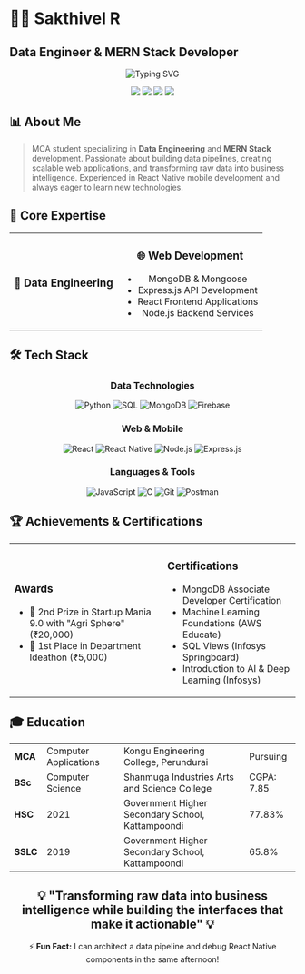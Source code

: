 # 👨‍💻 Sakthivel R
## Data Engineer & MERN Stack Developer

<div align="center">
  <img src="https://readme-typing-svg.herokuapp.com?font=Fira+Code&weight=600&size=24&pause=1000&color=6C63FF&center=true&vCenter=true&random=false&width=500&lines=Data+Engineer;MERN+Stack+Developer;MCA+Student;React+Native+Developer" alt="Typing SVG" />
</div>

<p align="center">
  <a href="mailto:sakthivelravi9894@gmail.com"><img src="https://img.shields.io/badge/Email-D14836?style=for-the-badge&logo=gmail&logoColor=white" /></a>
  <a href="https://github.com/DeveloperSakthi"><img src="https://img.shields.io/badge/GitHub-100000?style=for-the-badge&logo=github&logoColor=white" /></a>
  <a href="https://www.linkedin.com/in/sakthivel-r-351478297"><img src="https://img.shields.io/badge/LinkedIn-0077B5?style=for-the-badge&logo=linkedin&logoColor=white" /></a>
  <a href="tel:+919944077266"><img src="https://img.shields.io/badge/Phone-2C2C2C?style=for-the-badge&logo=phone&logoColor=white" /></a>
</p>

## 📊 About Me

> MCA student specializing in **Data Engineering** and **MERN Stack** development. Passionate about building data pipelines, creating scalable web applications, and transforming raw data into business intelligence. Experienced in React Native mobile development and always eager to learn new technologies.

## 💼 Core Expertise

<div align="center">
  <table>
    <tr>
      <td align="center">
        <h3>🔢 Data Engineering</h3>
        <ul>
<!--           <li>ETL/ELT Pipeline Development</li>
          <li>Data Warehousing Solutions</li>
          <li>Big Data Processing</li>
          <li>Data Modeling & Analysis</li> -->
        </ul>
      </td>
      <td align="center">
        <h3>🌐 Web Development</h3>
        <ul>
          <li>MongoDB & Mongoose</li>
          <li>Express.js API Development</li>
          <li>React Frontend Applications</li>
          <li>Node.js Backend Services</li>
        </ul>
      </td>
    </tr>
  </table>
</div>

<!-- ## 🚀 Projects

<table>
  <tr>
    <td align="center">
      <h3>Grad-Chat</h3>
      <p>Mobile app designed to promote collaboration and communication within a specific community, allowing users to interact and exchange valuable insights.</p>
      <p><b>Technologies:</b> React Native, JavaScript, Firebase</p>
    </td>
    <td align="center">
      <h3><a href="https://github.com/DeveloperSakthi/MobileShop-InventorySystem">Mobile Stock Management</a></h3>
      <p>Web application for efficiently managing stock across two mobile shops, ensuring smooth inventory tracking with user role-based access control.</p>
      <p><b>Technologies:</b> MERN Stack, JWT Authentication</p>
    </td>
  </tr>
  <tr>
    <td align="center" colspan="2">
      <h3><a href="https://github.com/DeveloperSakthi/EmployeeManagement">Employee Management System</a></h3>
      <p>System that handles employee data with CRUD operations, ensuring efficient management and secure storage of employee records.</p>
      <p><b>Technologies:</b> Java, MySQL</p>
    </td>
  </tr>
</table>-->

## 🛠️ Tech Stack

<div align="center">
  <h3>Data Technologies</h3>
  <p>
    <img src="https://img.shields.io/badge/Python-3776AB?style=for-the-badge&logo=python&logoColor=white" alt="Python" />
    <img src="https://img.shields.io/badge/SQL-4479A1?style=for-the-badge&logo=mysql&logoColor=white" alt="SQL" />
    <img src="https://img.shields.io/badge/MongoDB-4EA94B?style=for-the-badge&logo=mongodb&logoColor=white" alt="MongoDB" />
    <img src="https://img.shields.io/badge/Firebase-FFCA28?style=for-the-badge&logo=firebase&logoColor=black" alt="Firebase" />
  </p>
  
  <h3>Web & Mobile</h3>
  <p>
    <img src="https://img.shields.io/badge/React-20232A?style=for-the-badge&logo=react&logoColor=61DAFB" alt="React" />
    <img src="https://img.shields.io/badge/React_Native-20232A?style=for-the-badge&logo=react&logoColor=61DAFB" alt="React Native" />
    <img src="https://img.shields.io/badge/Node.js-43853D?style=for-the-badge&logo=node.js&logoColor=white" alt="Node.js" />
    <img src="https://img.shields.io/badge/Express.js-404D59?style=for-the-badge&logo=express&logoColor=white" alt="Express.js" />
  </p>
  
  <h3>Languages & Tools</h3>
  <p>
    <img src="https://img.shields.io/badge/JavaScript-F7DF1E?style=for-the-badge&logo=javascript&logoColor=black" alt="JavaScript" />
    <img src="https://img.shields.io/badge/C-00599C?style=for-the-badge&logo=c&logoColor=white" alt="C" />
    <img src="https://img.shields.io/badge/Git-F05032?style=for-the-badge&logo=git&logoColor=white" alt="Git" />
    <img src="https://img.shields.io/badge/Postman-FF6C37?style=for-the-badge&logo=postman&logoColor=white" alt="Postman" />
  </p>
</div>

## 🏆 Achievements & Certifications

<div align="center">
  <table>
    <tr>
      <td>
        <h3>Awards</h3>
        <ul>
          <li>🥈 2nd Prize in Startup Mania 9.0 with "Agri Sphere" (₹20,000)</li>
          <li>🥇 1st Place in Department Ideathon (₹5,000)</li>
        </ul>
      </td>
      <td>
        <h3>Certifications</h3>
        <ul>
          <li>MongoDB Associate Developer Certification</li>
          <li>Machine Learning Foundations (AWS Educate)</li>
          <li>SQL Views (Infosys Springboard)</li>
          <li>Introduction to AI & Deep Learning (Infosys)</li>
        </ul>
      </td>
    </tr>
  </table>
</div>

## 🎓 Education

<div align="center">
  <table>
    <tr>
      <td><b>MCA</b></td>
      <td>Computer Applications</td>
      <td>Kongu Engineering College, Perundurai</td>
      <td>Pursuing</td>
    </tr>
    <tr>
      <td><b>BSc</b></td>
      <td>Computer Science</td>
      <td>Shanmuga Industries Arts and Science College</td>
      <td>CGPA: 7.85</td>
    </tr>
    <tr>
      <td><b>HSC</b></td>
      <td>2021</td>
      <td>Government Higher Secondary School, Kattampoondi</td>
      <td>77.83%</td>
    </tr>
    <tr>
      <td><b>SSLC</b></td>
      <td>2019</td>
      <td>Government Higher Secondary School, Kattampoondi</td>
      <td>65.8%</td>
    </tr>
  </table>
</div>

<div align="center">
  <h2>💡 "Transforming raw data into business intelligence while building the interfaces that make it actionable" 💡</h2>
</div>

<div align="center">
  <p>⚡ <b>Fun Fact:</b> I can architect a data pipeline and debug React Native components in the same afternoon!</p>
</div>
